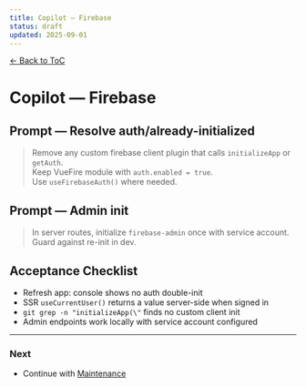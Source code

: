 ```yaml
---
title: Copilot — Firebase
status: draft
updated: 2025-09-01
---
```


[← Back to ToC](../copilot-00-toc.md)

# Copilot — Firebase

## Prompt — Resolve auth/already-initialized
> Remove any custom firebase client plugin that calls `initializeApp` or `getAuth`.  
> Keep VueFire module with `auth.enabled = true`.  
> Use `useFirebaseAuth()` where needed.

## Prompt — Admin init
> In server routes, initialize `firebase-admin` once with service account.  
> Guard against re-init in dev.

## Acceptance Checklist
- Refresh app: console shows no auth double-init
- SSR `useCurrentUser()` returns a value server-side when signed in
- `git grep -n "initializeApp(\"` finds no custom client init
- Admin endpoints work locally with service account configured

---

### Next
- Continue with [Maintenance](./copilot-instructions-maintenance.md)
